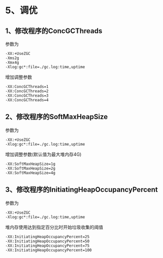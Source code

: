 # 5、调优 
## 1、修改程序的ConcGCThreads
参数为
```
-XX:+UseZGC
-Xms2g
-Xmx4g
-Xlog:gc*:file=./gc.log:time,uptime
```
增加调整参数
```
-XX:ConcGCThreads=1
-XX:ConcGCThreads=2
-XX:ConcGCThreads=3
-XX:ConcGCThreads=4
```

## 2、修改程序的SoftMaxHeapSize

参数为
```
-XX:+UseZGC
-Xlog:gc*:file=./gc.log:time,uptime
```
增加调整参数(默认值为最大堆内存4G)
```
-XX:SoftMaxHeapSize=1g	
-XX:SoftMaxHeapSize=2g	
-XX:SoftMaxHeapSize=4g	
```


## 3、修改程序的InitiatingHeapOccupancyPercent
参数为
```
-XX:+UseZGC
-Xlog:gc*:file=./gc.log:time,uptime
```
堆内存使用达到指定百分比时开始垃圾收集的阈值
```
-XX:InitiatingHeapOccupancyPercent=25	
-XX:InitiatingHeapOccupancyPercent=50	
-XX:InitiatingHeapOccupancyPercent=75	
-XX:InitiatingHeapOccupancyPercent=100	
```